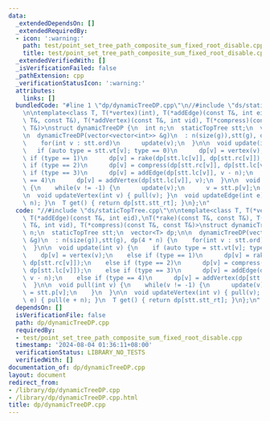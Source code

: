 ```yaml
---
data:
  _extendedDependsOn: []
  _extendedRequiredBy:
  - icon: ':warning:'
    path: test/point_set_tree_path_composite_sum_fixed_root_disable.cpp
    title: test/point_set_tree_path_composite_sum_fixed_root_disable.cpp
  _extendedVerifiedWith: []
  _isVerificationFailed: false
  _pathExtension: cpp
  _verificationStatusIcon: ':warning:'
  attributes:
    links: []
  bundledCode: "#line 1 \"dp/dynamicTreeDP.cpp\"\n//#include \"ds/staticTopTree.cpp\"\
    \n\ntemplate<class T, T(*vertex)(int), T(*addEdge)(const T&, int eid),\nT(*rake)(const\
    \ T&, const T&), T(*addVertex)(const T&, int vid), T(*compress)(const T&, const\
    \ T&)>\nstruct dynamicTreeDP {\n  int n;\n  staticTopTree stt;\n  vector<T> dp;\n\
    \n  dynamicTreeDP(vector<vector<int>> &g)\n  : n(size(g)),stt(g), dp(4 * n) {\n\
    \    for(int v : stt.ord)\n      update(v);\n  }\n\n  void update(int v) {\n \
    \   if (auto type = stt.vt[v]; type == 0)\n      dp[v] = vertex(v);\n    else\
    \ if (type == 1)\n      dp[v] = rake(dp[stt.lc[v]], dp[stt.rc[v]]);\n    else\
    \ if (type == 2)\n      dp[v] = compress(dp[stt.rc[v]], dp[stt.lc[v]]);\n    else\
    \ if (type == 3)\n      dp[v] = addEdge(dp[stt.lc[v]], v - n);\n    else if (type\
    \ == 4)\n      dp[v] = addVertex(dp[stt.lc[v]], v);\n  }\n\n  void pull(int v)\
    \ {\n    while(v != -1) {\n      update(v);\n      v = stt.p[v];\n    }\n  }\n\
    \n  void updateVertex(int v) { pull(v); }\n  void updateEdge(int e) { pull(e +\
    \ n); }\n  T get() { return dp[stt.stt_rt]; }\n};\n"
  code: "//#include \"ds/staticTopTree.cpp\"\n\ntemplate<class T, T(*vertex)(int),\
    \ T(*addEdge)(const T&, int eid),\nT(*rake)(const T&, const T&), T(*addVertex)(const\
    \ T&, int vid), T(*compress)(const T&, const T&)>\nstruct dynamicTreeDP {\n  int\
    \ n;\n  staticTopTree stt;\n  vector<T> dp;\n\n  dynamicTreeDP(vector<vector<int>>\
    \ &g)\n  : n(size(g)),stt(g), dp(4 * n) {\n    for(int v : stt.ord)\n      update(v);\n\
    \  }\n\n  void update(int v) {\n    if (auto type = stt.vt[v]; type == 0)\n  \
    \    dp[v] = vertex(v);\n    else if (type == 1)\n      dp[v] = rake(dp[stt.lc[v]],\
    \ dp[stt.rc[v]]);\n    else if (type == 2)\n      dp[v] = compress(dp[stt.rc[v]],\
    \ dp[stt.lc[v]]);\n    else if (type == 3)\n      dp[v] = addEdge(dp[stt.lc[v]],\
    \ v - n);\n    else if (type == 4)\n      dp[v] = addVertex(dp[stt.lc[v]], v);\n\
    \  }\n\n  void pull(int v) {\n    while(v != -1) {\n      update(v);\n      v\
    \ = stt.p[v];\n    }\n  }\n\n  void updateVertex(int v) { pull(v); }\n  void updateEdge(int\
    \ e) { pull(e + n); }\n  T get() { return dp[stt.stt_rt]; }\n};\n"
  dependsOn: []
  isVerificationFile: false
  path: dp/dynamicTreeDP.cpp
  requiredBy:
  - test/point_set_tree_path_composite_sum_fixed_root_disable.cpp
  timestamp: '2024-08-04 01:36:11+08:00'
  verificationStatus: LIBRARY_NO_TESTS
  verifiedWith: []
documentation_of: dp/dynamicTreeDP.cpp
layout: document
redirect_from:
- /library/dp/dynamicTreeDP.cpp
- /library/dp/dynamicTreeDP.cpp.html
title: dp/dynamicTreeDP.cpp
---
```

